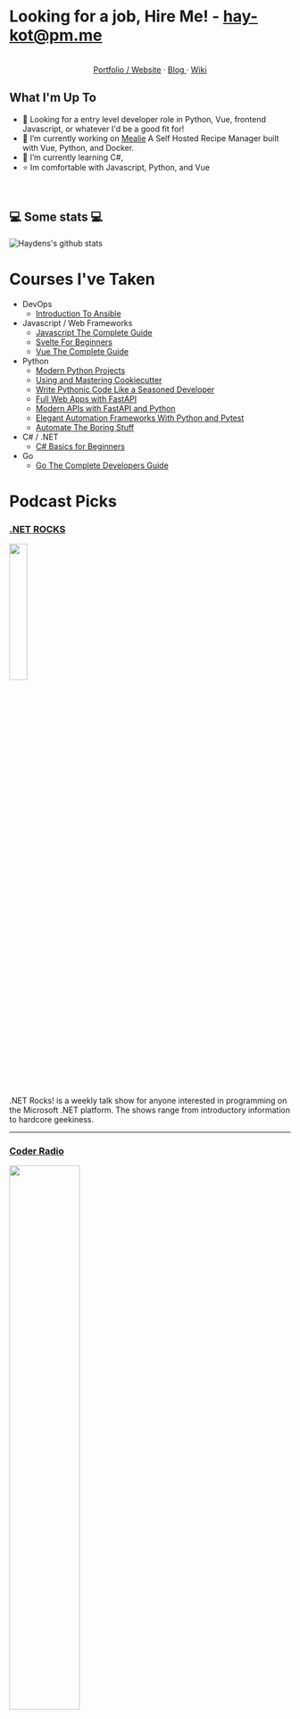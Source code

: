 # Looking for a job, Hire Me!  - <hay-kot@pm.me>

<p align="center">
    <br />
    <a href="https://hay-kot.dev/">Portfolio / Website</a>
    ·
    <a href="https://hay-kot.dev/blog">Blog </a>    
    ·
    <a href="https://wiki.hay-kot.dev/">
    Wiki 
    </a>    
</p>

## What I'm Up To
- 💼 Looking for a entry level developer role in Python, Vue, frontend Javascript, or whatever I'd be a good fit for! 
- 🔭 I’m currently working on [Mealie](https://hay-kot.github.io/mealie/) A Self Hosted Recipe Manager built with Vue, Python, and Docker. 
- 🌱 I’m currently learning C#, 
- ⭐️ Im comfortable with Javascript, Python, and Vue

<br>

## 💻 Some stats 💻

![Haydens's github stats](https://github-readme-stats.vercel.app/api?username=hay-kot&show_icons=true&title_color=fff&icon_color=79ff97&text_color=9f9f9f&bg_color=151515)

# Courses I've Taken

- DevOps
  - [Introduction To Ansible](https://training.talkpython.fm/courses/details/introduction-to-ansible-with-python)
- Javascript / Web Frameworks
  - [Javascript The Complete Guide](https://www.udemy.com/share/102aa2AEMbdF9URHoH/)  
  - [Svelte For Beginners](https://www.leveluptutorials.com/tutorials/svelte-for-beginners)
  - [Vue The Complete Guide](https://www.udemy.com/share/101WASAEMbdF9URHoH/)
- Python
  - [Modern Python Projects](https://training.talkpython.fm/courses/details/modern-python-projects)
  - [Using and Mastering Cookiecutter](https://training.talkpython.fm/courses/details/using-and-mastering-cookiecutter-templates-for-project-creation)
  - [Write Pythonic Code Like a Seasoned Developer](https://training.talkpython.fm/courses/details/write-pythonic-code-like-a-seasoned-developer)
  - [Full Web Apps with FastAPI](https://training.talkpython.fm/courses/details/full-html-web-applications-with-fastapi)
  - [Modern APIs with FastAPI and Python](https://training.talkpython.fm/courses/details/getting-started-with-fastapi)
  - [Elegant Automation Frameworks With Python and Pytest](https://www.udemy.com/share/1025W8AEMbdF9URHoH/)
  - [Automate The Boring Stuff](https://www.udemy.com/share/101WeWAEMbdF9URHoH/)
- C# / .NET
  - [C# Basics for Beginners](https://www.udemy.com/share/101XfsAEMbdF9URHoH/)
- Go
  - [Go The Complete Developers Guide](https://www.udemy.com/share/101XzyAEMbdF9URHoH/) 

# Podcast Picks

### [.NET ROCKS](https://www.dotnetrocks.com/)

<img src="https://www.dotnetrocks.com/Content/img/basic/logo2.png" heigh="25%" width="25%"> </img>

.NET Rocks! is a weekly talk show for anyone interested in programming on the Microsoft .NET platform. The shows range from introductory information to hardcore geekiness. 

---

### [Coder Radio](https://coder.show/)

<img src="https://assets.fireside.fm/file/fireside-images/podcasts/images/b/b44de5fa-47c1-4e94-bf9e-c72f8d1c8f5d/header.jpg?v=5" heigh="50%" width="50%"> </img>

A weekly talk show taking a pragmatic look at the art and business of Software Development and the world of technology.

---

### [Talk Python To Me](https://talkpython.fm/)

<img src="https://m.media-amazon.com/images/I/41AeDSluufL._SL500_.jpg" heigh="25%" width="25%"> </img>

Talk Python to Me is a weekly podcast hosted by developer and entrepreneur Michael Kennedy. We dive deep into the popular packages and software developers, data scientists, and incredible hobbyists doing amazing things with Python. If you're new to Python, you'll quickly learn the ins and outs of the community by hearing from the leaders. And if you've been Pythoning for years, you'll learn about your favorite packages and the hot new ones coming out of open source. 

---

### [Syntax.fm](https://syntax.fm/)

<img src="https://syntax.fm/static/logo.png" heigh="25%" width="25%"> </img>

A Tasty Treats Podcast for Web Developers.

---

### [Late Night Linux](https://latenightlinux.com/)

<img src="https://latenightlinux.com/wp-content/uploads/2018/10/header-600.png" heigh="50%" width="50%"> </img>

Late Night Linux is a podcast that takes a look at what’s happening with Linux and the wider tech industry. Every week, Joe, Félim, Graham and Will discuss the latest news and releases, and the broader issues and trends in the world of free and open source software.

Expect drinking, swearing, strong opinions and Will being told to shut up about Ubuntu.

---

### [JS Party](https://changelog.com/jsparty)

<img src="https://cdn.changelog.com/uploads/covers/js-party-original.png?v=63725770332" heigh="25%" width="25%"> </img>

A weekly celebration of JavaScript and the web
